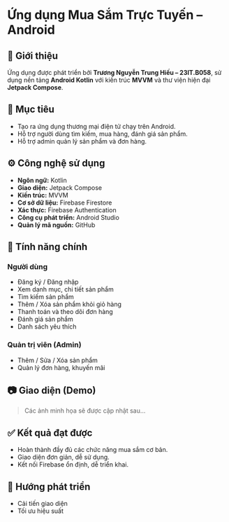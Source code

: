 # Ứng dụng Mua Sắm Trực Tuyến – Android

## 📱 Giới thiệu

Ứng dụng được phát triển bởi **Trương Nguyễn Trung Hiếu – 23IT.B058**, sử dụng nền tảng **Android Kotlin** với kiến trúc **MVVM** và thư viện hiện đại **Jetpack Compose**.

## 🎯 Mục tiêu

- Tạo ra ứng dụng thương mại điện tử chạy trên Android.
- Hỗ trợ người dùng tìm kiếm, mua hàng, đánh giá sản phẩm.
- Hỗ trợ admin quản lý sản phẩm và đơn hàng.

## ⚙️ Công nghệ sử dụng

- **Ngôn ngữ:** Kotlin  
- **Giao diện:** Jetpack Compose  
- **Kiến trúc:** MVVM  
- **Cơ sở dữ liệu:** Firebase Firestore  
- **Xác thực:** Firebase Authentication  
- **Công cụ phát triển:** Android Studio  
- **Quản lý mã nguồn:** GitHub

## 🔑 Tính năng chính

### Người dùng
- Đăng ký / Đăng nhập
- Xem danh mục, chi tiết sản phẩm
- Tìm kiếm sản phẩm
- Thêm / Xóa sản phẩm khỏi giỏ hàng
- Thanh toán và theo dõi đơn hàng
- Đánh giá sản phẩm
- Danh sách yêu thích

### Quản trị viên (Admin)
- Thêm / Sửa / Xóa sản phẩm
- Quản lý đơn hàng, khuyến mãi

## 📷 Giao diện (Demo)
> Các ảnh minh họa sẽ được cập nhật sau...

## ✅ Kết quả đạt được

- Hoàn thành đầy đủ các chức năng mua sắm cơ bản.
- Giao diện đơn giản, dễ sử dụng.
- Kết nối Firebase ổn định, dễ triển khai.

## 🚀 Hướng phát triển

- Cải tiến giao diện
- Tối ưu hiệu suất

